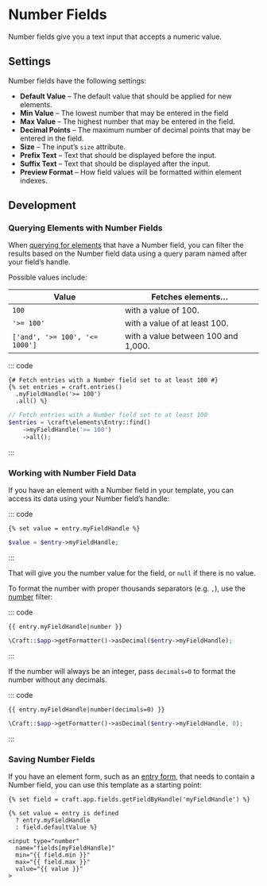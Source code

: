 # Number Fields

Number fields give you a text input that accepts a numeric value.

## Settings

Number fields have the following settings:

- **Default Value** – The default value that should be applied for new elements.
- **Min Value** – The lowest number that may be entered in the field
- **Max Value** – The highest number that may be entered in the field.
- **Decimal Points** – The maximum number of decimal points that may be entered in the field.
- **Size** – The input’s `size` attribute.
- **Prefix Text** – Text that should be displayed before the input.
- **Suffix Text** – Text that should be displayed after the input.
- **Preview Format** – How field values will be formatted within element indexes.

## Development

### Querying Elements with Number Fields

When [querying for elements](element-queries.md) that have a Number field, you can filter the results based on the Number field data using a query param named after your field’s handle.

Possible values include:

| Value | Fetches elements…
| - | -
| `100` | with a value of 100.
| `'>= 100'` | with a value of at least 100.
| `['and', '>= 100', '<= 1000']` | with a value between 100 and 1,000.

::: code
```twig
{# Fetch entries with a Number field set to at least 100 #}
{% set entries = craft.entries()
  .myFieldHandle('>= 100')
  .all() %}
```
```php
// Fetch entries with a Number field set to at least 100
$entries = \craft\elements\Entry::find()
    ->myFieldHandle('>= 100')
    ->all();
```
:::

### Working with Number Field Data

If you have an element with a Number field in your template, you can access its data using your Number field’s handle:

::: code
```twig
{% set value = entry.myFieldHandle %}
```
```php
$value = $entry->myFieldHandle;
```
:::

That will give you the number value for the field, or `null` if there is no value.

To format the number with proper thousands separators (e.g. `,`), use the [number](./dev/filters.md#number) filter:

::: code
```twig
{{ entry.myFieldHandle|number }}
```
```php
\Craft::$app->getFormatter()->asDecimal($entry->myFieldHandle);
```
:::

If the number will always be an integer, pass `decimals=0` to format the number without any decimals.

::: code
```twig
{{ entry.myFieldHandle|number(decimals=0) }}
```
```php
\Craft::$app->getFormatter()->asDecimal($entry->myFieldHandle, 0);
```
:::


### Saving Number Fields

If you have an element form, such as an [entry form](https://craftcms.com/knowledge-base/entry-form), that needs to contain a Number field, you can use this template as a starting point:

```twig
{% set field = craft.app.fields.getFieldByHandle('myFieldHandle') %}

{% set value = entry is defined
  ? entry.myFieldHandle
  : field.defaultValue %}

<input type="number"
  name="fields[myFieldHandle]"
  min="{{ field.min }}"
  max="{{ field.max }}"
  value="{{ value }}"
>
```
